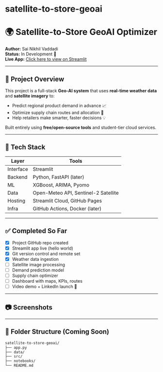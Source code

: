 # satellite-to-store-geoai
# 🌍 Satellite-to-Store GeoAI Optimizer

**Author:** Sai Nikhil Vaddadi  
**Status:** In Development 🚧  
**Live App:** [Click here to view on Streamlit](https://q4qqdjlkajgvtdezmckra4.streamlit.app/)

---

## 🧠 Project Overview

This project is a full-stack **Geo-AI system** that uses **real-time weather data** and **satellite imagery** to:
- Predict regional product demand in advance 📈
- Optimize supply chain routes and allocation 🚛
- Help retailers make smarter, faster decisions 💡

Built entirely using **free/open-source tools** and student-tier cloud services.

---

## 🔧 Tech Stack

| Layer | Tools |
|-------|-------|
| Interface | Streamlit |
| Backend | Python, FastAPI (later) |
| ML | XGBoost, ARIMA, Pyomo |
| Data | Open-Meteo API, Sentinel-2 Satellite |
| Hosting | Streamlit Cloud, GitHub Pages |
| Infra | GitHub Actions, Docker (later) |

---

## ✅ Completed So Far

- [x] Project GitHub repo created
- [x] Streamlit app live (hello world)
- [x] Git version control and remote set
- [x] Weather data ingestion
- [ ] Satellite image processing
- [ ] Demand prediction model
- [ ] Supply chain optimizer
- [ ] Dashboard with maps, KPIs, routes
- [ ] Video demo + LinkedIn launch 🚀

---

## 📷 Screenshots



---

## 📁 Folder Structure (Coming Soon)

```bash
satellite-to-store-geoai/
├── app.py
├── data/
├── src/
├── notebooks/
└── README.md
